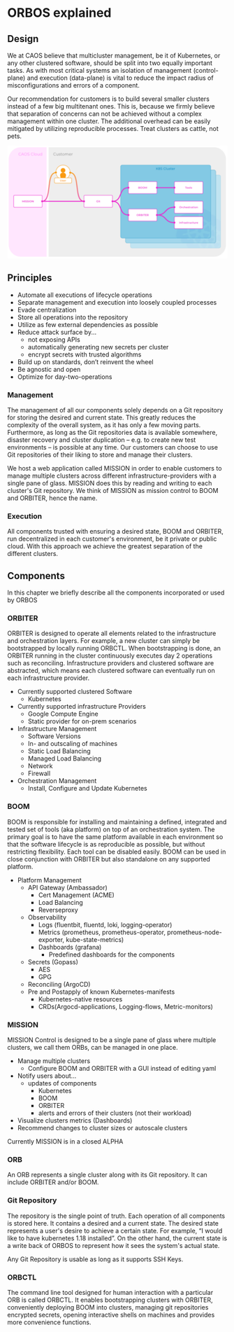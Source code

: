 # ORBOS explained

## Design

We at CAOS believe that multicluster management, be it of Kubernetes, or any other clustered software, should be split into two equally important tasks. As with most critical systems an isolation of management (control-plane) and execution (data-plane) is vital to reduce the impact radius of misconfigurations and errors of a component.

Our recommendation for customers is to build several smaller clusters instead of a few big multitenant ones. This is, because we firmly believe that separation of concerns can not be achieved without a complex management within one cluster. The additional overhead can be easily mitigated by utilizing reproducible processes. Treat clusters as cattle, not pets.

![ORBOS explained](./img/orbos-explained-flowchart.svg)

## Principles

- Automate all executions of lifecycle operations
- Separate management and execution into loosely coupled processes
- Evade centralization
- Store all operations into the repository
- Utilize as few external dependencies as possible
- Reduce attack surface by...
  - not exposing APIs
  - automatically generating new secrets per cluster
  - encrypt secrets with trusted algorithms
- Build up on standards, don’t reinvent the wheel
- Be agnostic and open
- Optimize for day-two-operations

### Management

The management of all our components solely depends on a Git repository for storing the desired and current state. This greatly reduces the complexity of the overall system, as it has only a few moving parts. Furthermore, as long as the Git repositories data is available somewhere, disaster recovery and cluster duplication – e.g. to create new test environments – is possible at any time. Our customers can choose to use Git repositories of their liking to store and manage their clusters.

We host a web application called MISSION in order to enable customers to manage multiple clusters across different infrastructure-providers with a single pane of glass. MISSION does this by reading and writing to each cluster's Git repository. We think of MISSION as mission control to BOOM and ORBITER, hence the name.

### Execution

All components trusted with ensuring a desired state, BOOM and ORBITER, run decentralized in each customer's environment, be it private or public cloud. With this approach we achieve the greatest separation of the different clusters.

## Components

In this chapter we briefly describe all the components incorporated or used by ORBOS

### ORBITER

ORBITER is designed to operate all elements related to the infrastructure and orchestration layers. For example, a new cluster can simply be bootstrapped by locally running ORBCTL. When bootstrapping is done, an ORBITER running in the cluster continuously executes day 2 operations such as reconciling. Infrastructure providers and clustered software are abstracted, which means each clustered software can eventually run on each infrastructure provider.

- Currently supported clustered Software
  - Kubernetes
- Currently supported infrastructure Providers
  - Google Compute Engine
  - Static provider for on-prem scenarios
- Infrastructure Management
  - Software Versions
  - In- and outscaling of machines
  - Static Load Balancing
  - Managed Load Balancing
  - Network
  - Firewall
- Orchestration Management
  - Install, Configure and Update Kubernetes

### BOOM

BOOM is responsible for installing and maintaining a defined, integrated and tested set of tools (aka platform) on top of an orchestration system. The primary goal is to have the same platform available in each environment so that the software lifecycle is as reproducible as possible, but without restricting flexibility. Each tool can be disabled easily.
BOOM can be used in close conjunction with ORBITER but also standalone on any supported platform.

- Platform Management
  - API Gateway (Ambassador)
    - Cert Management (ACME)
    - Load Balancing
    - Reverseproxy
  - Observability
    - Logs (fluentbit, fluentd, loki, logging-operator)
    - Metrics (prometheus, prometheus-operator, prometheus-node-exporter, kube-state-metrics)
    - Dashboards (grafana)
      - Predefined dashboards for the components
  - Secrets (Gopass)
    - AES
    - GPG
  - Reconciling (ArgoCD)
  - Pre and Postapply of known Kubernetes-manifests
    - Kubernetes-native resources
    - CRDs(Argocd-applications, Logging-flows, Metric-monitors)

### MISSION

MISSION Control is designed to be a single pane of glass where multiple clusters, we call them ORBs, can be managed in one place.

- Manage multiple clusters
  - Configure BOOM and ORBITER with a GUI instead of editing yaml
- Notify users about…
  - updates of components
    - Kubernetes
    - BOOM
    - ORBITER
    - alerts and errors of their clusters (not their workload)
- Visualize clusters metrics (Dashboards)
- Recommend changes to cluster sizes or autoscale clusters

Currently MISSION is in a closed ALPHA

### ORB

An ORB represents a single cluster along with its Git repository. It can include ORBITER and/or BOOM.

### Git Repository

The repository is the single point of truth. Each operation of all components is stored here. It contains a desired and a current state. The desired state represents a user's desire to achieve a certain state. For example, “I would like to have kubernetes 1.18 installed”. On the other hand, the current state is a write back of ORBOS to represent how it sees the system's actual state.

Any Git Repository is usable as long as it supports SSH Keys.

### ORBCTL

The command line tool designed for human interaction with a particular ORB is called ORBCTL. It enables bootstrapping clusters with ORBITER, conveniently deploying BOOM into clusters, managing git repositories encrypted secrets, opening interactive shells on machines and provides more convenience functions.
